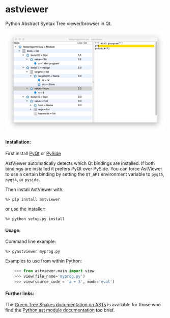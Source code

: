 astviewer
=========

Python Abstract Syntax Tree viewer/browser in Qt.

![astviewer screen shot](screen_shot.png)

#### Installation:

First install
	    [PyQt](https://www.riverbankcomputing.com/software/pyqt/download5)
    or
	    [PySide](http://wiki.qt.io/Category:LanguageBindings::PySide::Downloads)

AstViewer automatically detects which Qt bindings are installed. If both bindings are installed
it prefers PyQt over PySide. You can force AstViewer to use a certain binding by setting the
`QT_API` environment variable to `pyqt5`, `pyqt4`, or `pyside`.

Then install AstViewer with:

    %> pip install astviewer

or use the installer:

    %> python setup.py install


#### Usage:
	
Command line example:
	
    %> pyastviewer myprog.py
	
Examples to use from within Python:

```python
	>>> from astviewer.main import view
	>>> view(file_name='myprog.py')
	>>> view(source_code = 'a + 3', mode='eval')
```

#### Further links:

The [Green Tree Snakes documentation on ASTs](http://greentreesnakes.readthedocs.org/) is available
for those who find the [Python ast module documentation](http://docs.python.org/3/library/ast) too brief.
